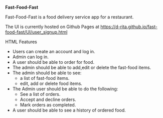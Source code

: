 **Fast-Food-Fast**

Fast-Food-Fast is a food delivery service app for a restaurant.

The UI is currently hosted on Github Pages at https://d-rita.github.io/fast-food-fast/UI/user_signup.html

HTML Features
- Users can create an account and log in. 
- Admin can log in.
- A user should be able to order for food. 
- The admin should be able to add,edit or delete the fast-food items.
- The admin should be able to see:
   - a list of fast-food items.
   - edit, add or delete food items.
- The Admin user should be able to do the following:
   - See a list of orders. 
   - Accept and decline orders.
   - Mark orders as completed.
- A user should be able to see a history of ordered food.



